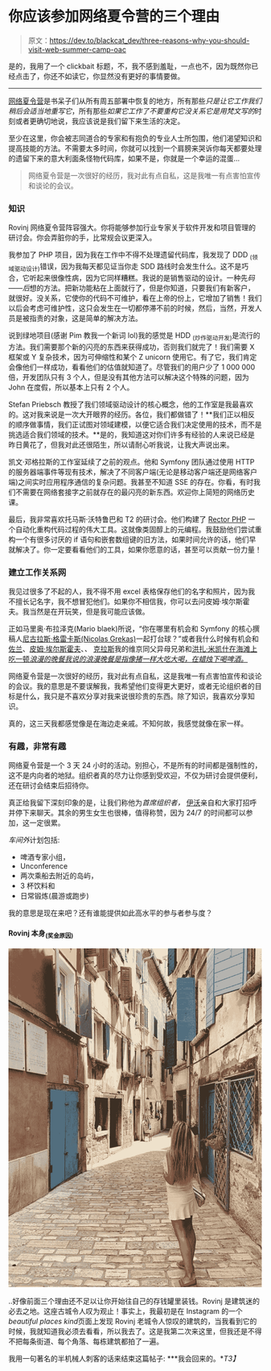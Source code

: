# 你应该参加网络夏令营的三个理由

> 原文：<https://dev.to/blackcat_dev/three-reasons-why-you-should-visit-web-summer-camp-oac>

是的，我用了一个 clickbait 标题，不，我不感到羞耻，一点也不，因为既然你已经点击了，你还不如读它，你显然没有更好的事情要做。

* * *

[网络夏令营](https://2019.websummercamp.com "Web Summer Camp Rovinj 2019")是书呆子们从所有周五部署中恢复的地方，所有那些*只是让它工作我们稍后会适当地重写它*，所有那些*如果它工作了不要重构它没关系它是用梵文写的*时刻或者更确切地说，我应该说是我们留下来生活的决定。

至少在这里，你会被志同道合的专家和有抱负的专业人士所包围，他们渴望知识和提高技能的方法。不需要太多时间，你就可以找到一个肩膀来哭诉你每天都要处理的遗留下来的意大利面条怪物代码库，如果不是，你就是一个幸运的混蛋...

> 网络夏令营是一次很好的经历，我对此有点自私，这是我唯一有点害怕宣传和谈论的会议。

### 知识

Rovinj 网络夏令营阵容强大。你将能够参加行业专家关于软件开发和项目管理的研讨会。你会弄脏你的手，比常规会议更深入。

我参加了 PHP 项目，因为我在工作中不得不处理遗留代码库，我发现了 DDD <sub>(领域驱动设计)</sub>错误，因为我每天都见证当你走 SDD 路线时会发生什么。这不是巧合，它听起来很像性病，因为它同样糟糕。我说的是销售驱动的设计。一种先*码——后*想的方法。把新功能粘在上面就行了，但是你知道，只要我们有新客户，就很好。没关系，它使你的代码不可维护，看在上帝的份上，它增加了销售！我们以后会考虑可维护性，这只会发生在一切都停滞不前的时候，然后，当然，开发人员是被指责的对象，这是简单的解决方法。

说到绿地项目(感谢 Pim 教我一个新词 lol)我的感觉是 HDD <sub>(炒作驱动开发)</sub>是流行的方法。我们需要那个新的闪亮的东西来获得成功，否则我们就完了！我们需要 X 框架或 Y 复杂技术，因为可伸缩性和某个 Z unicorn 使用它。有了它，我们肯定会像他们一样成功，看看他们的估值就知道了。尽管我们的用户少了 1 000 000 倍，开发团队只有 3 个人，但是没有其他方法可以解决这个特殊的问题，因为 John 在度假，所以基本上只有 2 个人。

Stefan Priebsch 教授了我们领域驱动设计的核心概念，他的工作室是我最喜欢的。这对我来说是一次大开眼界的经历。各位，我们都做错了！**我们正以相反的顺序做事情，我们正试图对领域建模，以便它适合我们决定使用的技术，而不是挑选适合我们领域的技术。**是的，我知道这对你们许多有经验的人来说已经是昨日黄花了，但我对此还很陌生，所以请耐心听我说，让我大声说出来。

凯文·邓格拉斯的工作室延续了之前的观点。他和 Symfony 团队通过使用 HTTP 的服务器端事件等现有技术，解决了不同客户端(无论是移动客户端还是网络客户端)之间实时应用程序通信的复杂问题。我甚至不知道 SSE 的存在。你看，有时我们不需要在网络套接字之前就存在的最闪亮的新东西。欢迎你上简短的网络历史课。

最后，我非常喜欢托马斯·沃特鲁巴和 T2 的研讨会。他们构建了 [Rector PHP](https://getrector.org/ "Rector PHP") 一个自动化重构代码过程的伟大工具。这就像类固醇上的元编程。我鼓励他们尝试重构一个有很多讨厌的 if 语句和嵌套数组键的旧方法，如果时间允许的话，他们早就解决了。你一定要看看他们的工具，如果你愿意的话，甚至可以贡献一份力量！

### 建立工作关系网

我见过很多了不起的人，我不得不用 excel 表格保存他们的名字和照片，因为我不擅长记名字，我不想冒犯他们。如果你不相信我，你可以去问皮姆·埃尔斯霍夫。我当然是在开玩笑，但是我可能应该做。

正如马里奥·布拉泽克(Mario blaek)所说，“你在哪里有机会和 Symfony 的核心撰稿人[尼古拉斯·格雷卡斯(Nicolas Grekas)](https://twitter.com/nicolasgrekas "Nicolas Greekas Twitter Profile")一起打台球？”或者我什么时候有机会和[佐兰](https://twitter.com/zoran_antolovic "Zoran Twitter Profile")、[皮姆·埃尔斯霍夫](https://twitter.com/Pelshoff "Pim Elshof Twitter Profile")、*、* [克拉斯](https://twitter.com/CEismar "Viking Twitter Profile")我的维京同父异母兄弟和[洪扎·米凯什在海滩上吃一顿*浪漫的晚餐我说的浪漫晚餐是指像猪一样大吃大喝，在蜡烛下喝啤酒。*](https://twitter.com/mikes_honza "Honza Mikeš Twitter Profile")

网络夏令营是一次很好的经历，我对此有点自私，这是我唯一有点害怕宣传和谈论的会议。我的意思是不要误解我，我希望他们变得更大更好，或者无论组织者的目标是什么，我只是不喜欢分享对我来说很珍贵的东西。除了知识，我喜欢分享知识。

真的，这三天我都感觉像是在海边走亲戚。不知何故，我感觉就像在家一样。

### 有趣，非常有趣

网络夏令营是一个 3 天 24 小时的活动。别担心，不是所有的时间都是强制性的，这不是内向者的地狱。组织者真的尽力让你感到受欢迎，不仅为研讨会提供便利，还在研讨会结束后招待你。

真正给我留下深刻印象的是，让我们称他为*首席组织者，* [伊沃](https://twitter.com/ilukac "Ivo Twitter Profile")亲自和大家打招呼并停下来聊天。其余的男生女生也很棒，值得称赞，因为 24/7 的时间都可以参加，这一定很累。

*车间外*计划包括:

*   啤酒专家小组，
*   Unconference
*   两次乘船去附近的岛屿，
*   3 杯饮料和
*   日常锻炼(晨游或跑步)

我的意思是现在来吧？还有谁能提供如此高水平的参与者参与度？

#### Rovinj 本身<sub>(奖金原因)</sub> 

[![Rovinj Old Town](img/9934de3debf17bdeb43b7a8e4c60ff5b.png)](https://res.cloudinary.com/practicaldev/image/fetch/s--pVTNnXnl--/c_limit%2Cf_auto%2Cfl_progressive%2Cq_auto%2Cw_880/https://sasablagojevic.com/img/content/145/rovinj.jpg)

..好像前面三个理由还不足以让你开始往自己的存钱罐里装钱。Rovinj 是建筑迷的必去之地。这座古城令人叹为观止！事实上，我最初是在 Instagram 的一个*beautiful places kind*页面上发现 Rovinj 老城令人惊叹的建筑的，当我看到它的时候，我就知道我必须去看看，所以我去了。这是我第二次来这里，但我还是不得不把每条街道、每个角落、每栋建筑都拍了一遍。

我用一句著名的半机械人刺客的话来结束这篇帖子: ***我会回来的。**T3】*